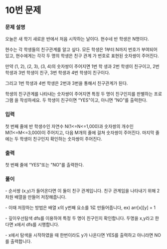 # 10번 문제

### 문제 설명

<p>오늘은 새 학기 새로운 반에서 처음 시작하는 날이다. 현수네 반 학생은 N명이다.</p>

<p>현수는 각 학생들의 친구관계를 알고 싶다. 모든 학생은 1부터 N까지 번호가 부여되어 있고, 현수에게는 각각 두 명의 학생은 친구 관계 가 번호로 표현된 숫자쌍이 주어진다.</p>

<p>만약 (1, 2), (2, 3), (3, 4)의 숫자쌍이 주어지면 1번 학 생과 2번 학생이 친구이고, 2번 학생과 3번 학생이 친구, 3번 학생과 4번 학생이 친구이다.</p>

<p>그리고 1번 학생과 4번 학생은 2번과 3번을 통해서 친구관계가 된다.</p>

<p>학생의 친구관계를 나타내는 숫자쌍이 주어지면 특정 두 명이 친구인지를 판별하는 프로그램 을 작성하세요. 두 학생이 친구이면 “YES"이고, 아니면 ”NO"를 출력한다.</p>

### 입력 

 <p>첫 번째 줄에 반 학생수인 자연수 N(1<=N<=1,000)과 숫자쌍의 개수인 M(1<=M<=3,000)이 주어지고, 다음 M개의 줄에 걸쳐 숫자쌍이 주어진다. 마지막 줄에는 두 학생이 친구인지 확인하는 숫자쌍이 주어진다.</p>

### 출력 

 <p>첫 번째 줄에 “YES"또는 "NO"를 출력한다. </p>

### 풀이
<p>- 순서쌍 (x,y)가 들어온다면 이 둘이 친구 관계입니다. 친구 관계임을 나타내기 위해 2차원 배열을 만들어 저장해줍니다.</p>
<p>- 이때 저장하는 방법은 배열 x의 y번째 요소를 1로 만들어줍니다, ex) arr[x][y] = 1</p>
<p>- 깊이우선탐색 dfs를 이용하여 특정 두 명이 친구인지 확인합니다. 두명을 x,y라고 한다면 x에서 dfs를 시행합니다.</p>
<p>- x에서 탐색을 시작하였을 때 한번이라도 y가 나온다면 YES를 출력하고 아니라면 NO를 출력합니다.</p>
